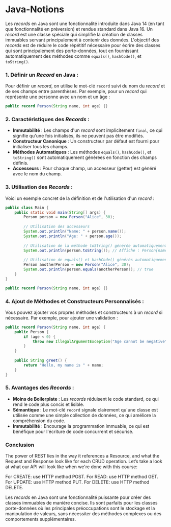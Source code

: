 # Java-Notions

Les *records* en Java sont une fonctionnalité introduite dans Java 14 (en tant que fonctionnalité en préversion) et rendue standard dans Java 16. Un *record* est une classe spéciale qui simplifie la création de classes immuables servant principalement à contenir des données. L'objectif des *records* est de réduire le code répétitif nécessaire pour écrire des classes qui sont principalement des porte-données, tout en fournissant automatiquement des méthodes comme `equals()`, `hashCode()`, et `toString()`.

### 1. **Définir un *Record* en Java :**

Pour définir un *record*, on utilise le mot-clé `record` suivi du nom du *record* et de ses champs entre parenthèses. Par exemple, pour un *record* qui représente une personne avec un nom et un âge :

```java
public record Person(String name, int age) {}
```

### 2. **Caractéristiques des *Records* :**

- **Immutabilité** : Les champs d'un *record* sont implicitement `final`, ce qui signifie qu'une fois initialisés, ils ne peuvent pas être modifiés.
- **Constructeur Canonique** : Un constructeur par défaut est fourni pour initialiser tous les champs.
- **Méthodes Automatiques** : Les méthodes `equals()`, `hashCode()`, et `toString()` sont automatiquement générées en fonction des champs définis.
- **Accesseurs** : Pour chaque champ, un accesseur (getter) est généré avec le nom du champ.

### 3. **Utilisation des *Records* :**

Voici un exemple concret de la définition et de l'utilisation d'un *record* :

```java
public class Main {
    public static void main(String[] args) {
        Person person = new Person("Alice", 30);
        
        // Utilisation des accesseurs
        System.out.println("Name: " + person.name());
        System.out.println("Age: " + person.age());
        
        // Utilisation de la méthode toString() générée automatiquement
        System.out.println(person.toString()); // Affiche : Person[name=Alice, age=30]
        
        // Utilisation de equals() et hashCode() générés automatiquement
        Person anotherPerson = new Person("Alice", 30);
        System.out.println(person.equals(anotherPerson)); // true
    }
}

public record Person(String name, int age) {}
```

### 4. **Ajout de Méthodes et Constructeurs Personnalisés :**

Vous pouvez ajouter vos propres méthodes et constructeurs à un *record* si nécessaire. Par exemple, pour ajouter une validation :

```java
public record Person(String name, int age) {
    public Person {
        if (age < 0) {
            throw new IllegalArgumentException("Age cannot be negative");
        }
    }
    
    public String greet() {
        return "Hello, my name is " + name;
    }
}
```

### 5. **Avantages des *Records* :**

- **Moins de Boilerplate** : Les *records* réduisent le code standard, ce qui rend le code plus concis et lisible.
- **Sémantique** : Le mot-clé `record` signale clairement qu'une classe est utilisée comme une simple collection de données, ce qui améliore la compréhension du code.
- **Immutabilité** : Encourage la programmation immuable, ce qui est bénéfique pour l'écriture de code concurrent et sécurisé.

### Conclusion



The power of REST lies in the way it references a Resource, and what the Request and Response look like for each CRUD operation. Let’s take a look at what our API will look like when we're done with this course:

For CREATE: use HTTP method POST.
For READ: use HTTP method GET.
For UPDATE: use HTTP method PUT.
For DELETE: use HTTP method DELETE.



Les *records* en Java sont une fonctionnalité puissante pour créer des classes immuables de manière concise. Ils sont parfaits pour les classes porte-données où les principales préoccupations sont le stockage et la manipulation de valeurs, sans nécessiter des méthodes complexes ou des comportements supplémentaires.
